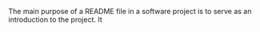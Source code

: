 The main purpose of a README file in a software project is to serve as an introduction to the project. It 
